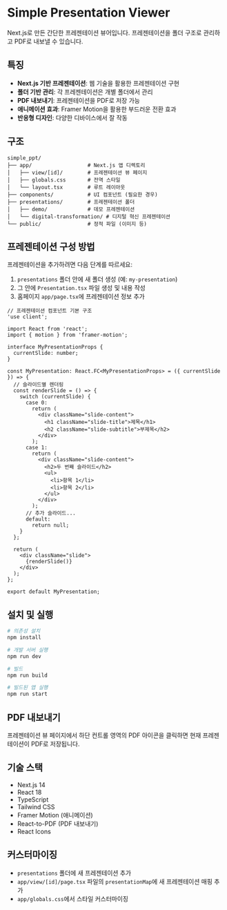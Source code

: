 # Simple Presentation Viewer

Next.js로 만든 간단한 프레젠테이션 뷰어입니다. 프레젠테이션을 폴더 구조로 관리하고 PDF로 내보낼 수 있습니다.

## 특징

- **Next.js 기반 프레젠테이션**: 웹 기술을 활용한 프레젠테이션 구현
- **폴더 기반 관리**: 각 프레젠테이션은 개별 폴더에서 관리
- **PDF 내보내기**: 프레젠테이션을 PDF로 저장 가능
- **애니메이션 효과**: Framer Motion을 활용한 부드러운 전환 효과
- **반응형 디자인**: 다양한 디바이스에서 잘 작동

## 구조

```
simple_ppt/
├── app/                  # Next.js 앱 디렉토리
│   ├── view/[id]/        # 프레젠테이션 뷰 페이지
│   ├── globals.css       # 전역 스타일
│   └── layout.tsx        # 루트 레이아웃
├── components/           # UI 컴포넌트 (필요한 경우)
├── presentations/        # 프레젠테이션 폴더
│   ├── demo/             # 데모 프레젠테이션
│   └── digital-transformation/ # 디지털 혁신 프레젠테이션
└── public/               # 정적 파일 (이미지 등)
```

## 프레젠테이션 구성 방법

프레젠테이션을 추가하려면 다음 단계를 따르세요:

1. `presentations` 폴더 안에 새 폴더 생성 (예: `my-presentation`)
2. 그 안에 `Presentation.tsx` 파일 생성 및 내용 작성
3. 홈페이지 `app/page.tsx`에 프레젠테이션 정보 추가

```tsx
// 프레젠테이션 컴포넌트 기본 구조
'use client';

import React from 'react';
import { motion } from 'framer-motion';

interface MyPresentationProps {
  currentSlide: number;
}

const MyPresentation: React.FC<MyPresentationProps> = ({ currentSlide }) => {
  // 슬라이드별 렌더링
  const renderSlide = () => {
    switch (currentSlide) {
      case 0:
        return (
          <div className="slide-content">
            <h1 className="slide-title">제목</h1>
            <h2 className="slide-subtitle">부제목</h2>
          </div>
        );
      case 1:
        return (
          <div className="slide-content">
            <h2>두 번째 슬라이드</h2>
            <ul>
              <li>항목 1</li>
              <li>항목 2</li>
            </ul>
          </div>
        );
      // 추가 슬라이드...
      default:
        return null;
    }
  };
  
  return (
    <div className="slide">
      {renderSlide()}
    </div>
  );
};

export default MyPresentation;
```

## 설치 및 실행

```bash
# 의존성 설치
npm install

# 개발 서버 실행
npm run dev

# 빌드
npm run build

# 빌드된 앱 실행
npm run start
```

## PDF 내보내기

프레젠테이션 뷰 페이지에서 하단 컨트롤 영역의 PDF 아이콘을 클릭하면 현재 프레젠테이션이 PDF로 저장됩니다.

## 기술 스택

- Next.js 14
- React 18
- TypeScript
- Tailwind CSS
- Framer Motion (애니메이션)
- React-to-PDF (PDF 내보내기)
- React Icons

## 커스터마이징

- `presentations` 폴더에 새 프레젠테이션 추가
- `app/view/[id]/page.tsx` 파일의 `presentationMap`에 새 프레젠테이션 매핑 추가
- `app/globals.css`에서 스타일 커스터마이징
